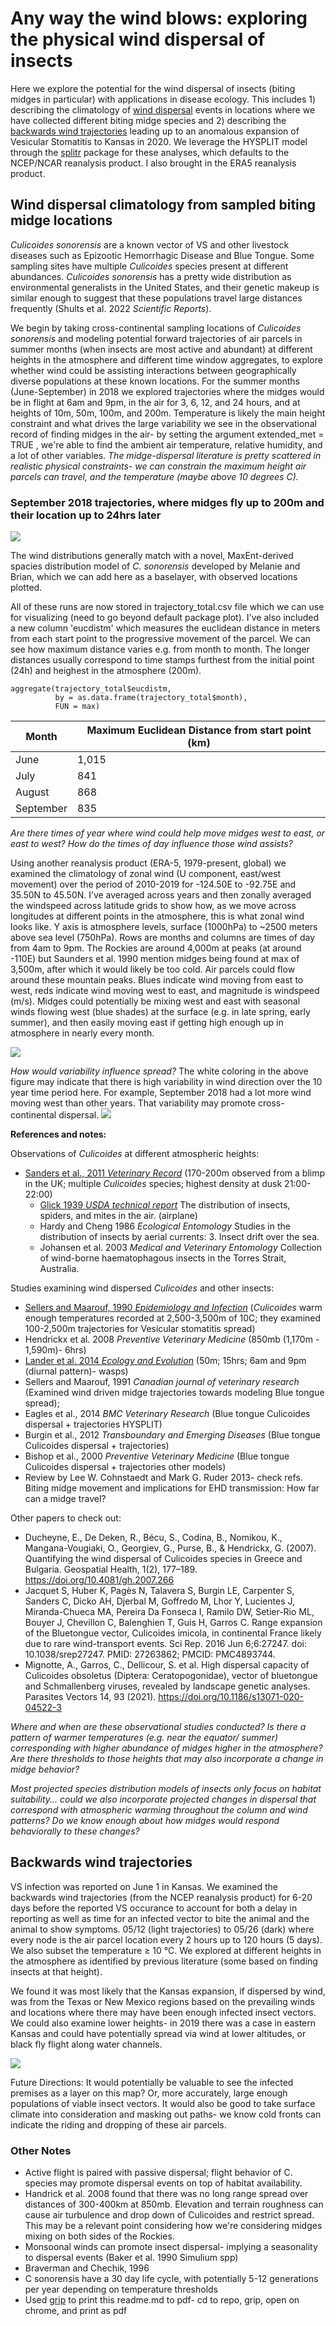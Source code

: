 # Any way the wind blows: exploring the physical wind dispersal of insects #

Here we explore the potential for the wind dispersal of insects (biting midges in particular) with applications in disease ecology. This includes 1) describing the climatology of [wind dispersal](#wind-dispersal-climatology-from-sampled-vector-locations) events in locations where we have collected different biting midge species and 2) describing the [backwards wind trajectories](#backwards-wind-trajectories) leading up to an anomalous expansion of Vesicular Stomatitis to Kansas in 2020. We leverage the HYSPLIT model through the [splitr](https://rdocumentation.org/packages/SplitR/versions/0.4) package for these analyses, which defaults to the NCEP/NCAR reanalysis product. I also brought in the ERA5 reanalysis product.

## Wind dispersal climatology from sampled biting midge locations ##

*Culicoides sonorensis* are a known vector of VS and other livestock diseases such as Epizootic Hemorrhagic Disease and Blue Tongue. Some sampling sites have multiple *Culicoides* species present at different abundances. *Culicoides sonorensis* has a pretty wide distribution as environmental generalists in the United States, and their genetic makeup is similar enough to suggest that these populations travel large distances frequently (Shults et al. 2022 *Scientific Reports*). 

We begin by taking cross-continental sampling locations of *Culicoides sonorensis* and modeling potential forward trajectories of air parcels in summer months (when insects are most active and abundant) at different heights in the atmosphere and different time window aggregates, to explore whether wind could be assisting interactions between geographically diverse populations at these known locations. For the summer months (June-September) in 2018 we explored trajectories where the midges would be in flight at 6am and 9pm, in the air for 3, 6, 12, and 24 hours, and at heights of 10m, 50m, 100m, and 200m. Temperature is likely the main height constraint and what drives the large variability we see in the observational record of finding midges in the air- by setting the argument extended_met = TRUE , we're able to find the ambient air temperature, relative humidity, and a lot of other variables. *The midge-dispersal literature is pretty scattered in realistic physical constraints- we can constrain the maximum height air parcels can travel, and the temperature (maybe above 10 degrees C).* 

### September 2018 trajectories, where midges fly up to 200m and their location up to 24hrs later ###
![](/figures/midges_wind_24h_200m_September.png)

The wind distributions generally match with a novel, MaxEnt-derived spacies distribution model of *C. sonorensis* developed by Melanie and Brian, which we can add here as a baselayer, with observed locations plotted.

All of these runs are now stored in trajectory_total.csv file which we can use for visualizing (need to go beyond default package plot). I've also included a new column 'eucdistm' which measures the euclidean distance in meters from each start point to the progressive movement of the parcel. We can see how maximum distance varies e.g. from month to month. The longer distances usually correspond to time stamps furthest from the initial point (24h) and heighest in the atmosphere (200m).

```{r include = T}
aggregate(trajectory_total$eucdistm, 
          by = as.data.frame(trajectory_total$month), 
          FUN = max)
```
| Month | Maximum Euclidean Distance from start point (km) |
| ----- | ------------------ |
| June | 1,015 |
| July | 841 |
| August | 868 |
| September | 835 |

*Are there times of year where wind could help move midges west to east, or east to west?
How do the times of day influence those wind assists?*

Using another reanalysis product (ERA-5, 1979-present, global) we examined  the climatology of zonal wind (U component, east/west movement) over the period of 2010-2019 for -124.50E to -92.75E and 35.50N to 45.50N. I’ve averaged across years and then zonally averaged the windspeed across latitude grids to show how, as we move across longitudes at different points in the atmosphere, this is what zonal wind looks like. Y axis is atmosphere levels, surface (1000hPa) to ~2500 meters above sea level (750hPa). Rows are months and columns are times of day from 4am to 9pm.
The Rockies are around 4,000m at peaks (at around -110E) but Saunders et al. 1990 mention midges being found at max of 3,500m, after which it would likely be too cold. Air parcels could flow around these mountain peaks. 
Blues indicate wind moving from east to west, reds indicate wind moving west to east, and magnitude is windspeed (m/s).
Midges could potentially be mixing west and east with seasonal winds flowing west (blue shades) at the surface (e.g. in late spring, early summer), and then easily moving east if getting high enough up in atmosphere in nearly every month. 

![](/figures/era5uwndclimatology.png)


*How would variability influence spread?*
The white coloring in the above figure may indicate that there is high variability in wind direction over the 10 year time period here. For example, September 2018 had a lot more wind moving west than other years. That variability may promote cross-continental dispersal.
![](/figures/10m_uwnd_201809.jpg)
 

**References and notes:**

Observations of *Culicoides* at different atmospheric heights:
* [Sanders et al., 2011 *Veterinary Record*](https://bvajournals.onlinelibrary.wiley.com/doi/epdf/10.1136/vr.d4245) (170-200m observed from a blimp in the UK; multiple *Culicoides* species; highest density at dusk 21:00-22:00)
  * [Glick 1939 *USDA technical report*](https://naldc.nal.usda.gov/download/CAT86200667/PDF) The distribution of insects, spiders, and mites in the air. (airplane)
  * Hardy and Cheng 1986 *Ecological Entomology* Studies in the distribution of insects by aerial currents: 3. Insect drift over the sea. 
  * Johansen et al. 2003 *Medical and Veterinary Entomology* Collection of wind-borne haematophagous insects in the Torres Strait, Australia.
  
Studies examining wind dispersed *Culicoides* and other insects:
* [Sellers and Maarouf, 1990 *Epidemiology and Infection*](https://pubmed.ncbi.nlm.nih.gov/2157606/) (*Culicoides* warm enough temperatures recorded at 2,500-3,500m of 10C; they examined 100-2,500m trajectories for Vesicular stomatitis spread)
* Hendrickx et al. 2008 *Preventive Veterinary Medicine* (850mb (1,170m - 1,590m)- 6hrs)
* [Lander et al. 2014 *Ecology and Evolution*](https://onlinelibrary.wiley.com/doi/full/10.1002/ece3.1206) (50m; 15hrs; 6am and 9pm (diurnal pattern)- wasps)
* Sellers and Maarouf, 1991 *Canadian journal of veterinary research* (Examined wind driven midge trajectories towards modeling Blue tongue spread);
* Eagles et al., 2014 *BMC Veterinary Research* (Blue tongue Culicoides dispersal + trajectories HYSPLIT)
* Burgin et al., 2012 *Transboundary and Emerging Diseases* (Blue tongue Culicoides dispersal + trajectories)
* Bishop et al., 2000 *Preventive Veterinary Medicine* (Blue tongue Culicoides dispersal + trajectories other models)
* Review by Lee W. Cohnstaedt and Mark G. Ruder 2013- check refs. Biting midge movement and implications for EHD transmission: How far can a midge travel?

Other papers to check out: 
* Ducheyne, E., De Deken, R., Bécu, S., Codina, B., Nomikou, K., Mangana-Vougiaki, O., Georgiev, G., Purse, B., & Hendrickx, G. (2007). Quantifying the wind dispersal of Culicoides species in Greece and Bulgaria. Geospatial Health, 1(2), 177–189. https://doi.org/10.4081/gh.2007.266
* Jacquet S, Huber K, Pagès N, Talavera S, Burgin LE, Carpenter S, Sanders C, Dicko AH, Djerbal M, Goffredo M, Lhor Y, Lucientes J, Miranda-Chueca MA, Pereira Da Fonseca I, Ramilo DW, Setier-Rio ML, Bouyer J, Chevillon C, Balenghien T, Guis H, Garros C. Range expansion of the Bluetongue vector, Culicoides imicola, in continental France likely due to rare wind-transport events. Sci Rep. 2016 Jun 6;6:27247. doi: 10.1038/srep27247. PMID: 27263862; PMCID: PMC4893744.
* Mignotte, A., Garros, C., Dellicour, S. et al. High dispersal capacity of Culicoides obsoletus (Diptera: Ceratopogonidae), vector of bluetongue and Schmallenberg viruses, revealed by landscape genetic analyses. Parasites Vectors 14, 93 (2021). https://doi.org/10.1186/s13071-020-04522-3



*Where and when are these observational studies conducted? Is there a pattern of warmer temperatures (e.g. near the equator/ summer) corresponding with higher abundance of midges higher in the atmosphere? Are there thresholds to those heights that may also incorporate a change in midge behavior?*

*Most projected species distribution models of insects only focus on habitat suitability... could we also incorporate projected changes in dispersal that correspond with atmospheric warming throughout the column and wind patterns? Do we know enough about how midges would respond behaviorally to these changes?*

## Backwards wind trajectories ##

VS infection was reported on June 1 in Kansas. We examined the backwards wind trajectories (from the NCEP reanalysis product) for 6-20 days before the reported VS occurance to account for both a delay in reporting as well as time for an infected vector to bite the animal and the animal to show symptoms. 05/12 (light trajectories) to 05/26 (dark) where every node is the air parcel location every 2 hours up to 120 hours (5 days). We also subset the temperature ≥ 10 °C. We explored at different heights in the atmosphere as identified by previous literature (some based on finding insects at that height).

We found it was most likely that the Kansas expansion, if dispersed by wind, was from the Texas or New Mexico regions based on the prevailing winds and locations where there may have been enough infected insect vectors. We could also examine lower heights- in 2019 there was a case in eastern Kansas and could have potentially spread via wind at lower altitudes, or black fly flight along water channels.

![](/figures/vs_wind_2020.png)

Future Directions:
It would potentially be valuable to see the infected premises as a layer on this map? Or, more accurately, large enough populations of viable insect vectors. It would also be good to take surface climate into consideration and masking out paths- we know cold fronts can indicate the riding and dropping of these air parcels.


### Other Notes ###
* Active flight is paired with passive dispersal; flight behavior of C. species may promote dispersal events on top of habitat availability. 
* Handrick et al. 2008 found that there was no long range spread over distances of 300-400km at 850mb. Elevation and terrain roughness can cause air turbulence and drop down of Culicoides and restrict spread. This may be a relevant point considering how we're considering midges mixing on both sides of the Rockies.
* Monsoonal winds can promote insect dispersal- implying a seasonality to dispersal events (Baker et al. 1990 Simulium spp)
* Braverman and Chechik, 1996
* C sonorensis have a 30 day life cycle, with potentially 5-12 generations per year depending on temperature thresholds
* Used [grip](https://github.com/joeyespo/grip) to print this readme.md to pdf- cd to repo, grip, open on chrome, and print as pdf
